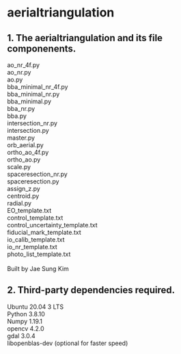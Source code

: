 # aerialtriangulation

## 1. The aerialtriangulation and its file componenents.

ao_nr_4f.py\
ao_nr.py\
ao.py\
bba_minimal_nr_4f.py\
bba_minimal_nr.py\
bba_minimal.py\
bba_nr.py\
bba.py\
intersection_nr.py\
intersection.py\
master.py\
orb_aerial.py\
ortho_ao_4f.py\
ortho_ao.py\
scale.py\
spaceresection_nr.py\
spaceresection.py\
assign_z.py\
centroid.py\
radial.py\
EO_template.txt\
control_template.txt\
control_uncertainty_template.txt\
fiducial_mark_template.txt\
io_calib_template.txt\
io_nr_template.txt\
photo_list_template.txt\
\
Built by Jae Sung Kim


## 2. Third-party dependencies required.

Ubuntu 20.04 3 LTS\
Python 3.8.10\
Numpy 1.19.1\
opencv 4.2.0\
gdal 3.0.4\
libopenblas-dev (optional for faster speed)
